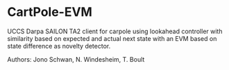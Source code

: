 # CartPole-EVM

UCCS Darpa SAILON TA2 client for carpole using lookahead controller with similarity based on expected and actual next
state with an EVM based on state difference as novelty detector. 

Authors: Jono Schwan, N. Windesheim, T. Boult